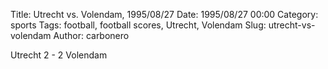 Title: Utrecht vs. Volendam, 1995/08/27
Date: 1995/08/27 00:00
Category: sports
Tags: football, football scores, Utrecht, Volendam
Slug: utrecht-vs-volendam
Author: carbonero


Utrecht 2 - 2 Volendam
